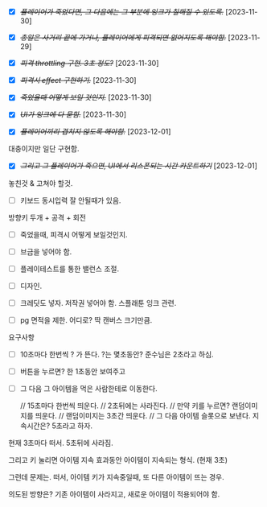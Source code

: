 - [x] ~~_플레이어가 죽었다면, 그 다음에는 그 부분에 잉크가 칠해질 수 있도록._~~ [2023-11-30]

- [x] ~~_총알은 사거리 끝에 가거나, 플레이어에게 피격되면 없어지도록 해야함._~~ [2023-11-29]

* [x] ~~_피격 throttling 구현. 3초 정도?_~~ [2023-11-30]

* [x] ~~_피격시 effect 구현하기._~~ [2023-11-30]

* [x] ~~_죽었을때 어떻게 보일 것인지._~~ [2023-11-30]

* [x] ~~_UI가 잉크에 다 묻힘._~~ [2023-11-30]

* [x] ~~_플레이어끼리 겹치지 않도록 해야함._~~ [2023-12-01]

대충이지만 일단 구현함.

- [x] ~~_그리고 그 플레이어가 죽으면, UI에서 리스폰되는 시간 카운트하기_~~ [2023-12-01]

놓친것 & 고쳐야 할것.

- [ ] 키보드 동시입력 잘 안될때가 있음.

방향키 두개 + 공격 + 회전

- [ ] 죽었을때, 피격시 어떻게 보일것인지.

- [ ] 브금을 넣어야 함.

- [ ] 플레이테스트를 통한 밸런스 조절.

- [ ] 디자인.

* [ ] 크레딧도 넣자. 저작권 넣어야 함. 스플래툰 잉크 관련.

* [ ] pg 면적을 제한. 어디로? 딱 캔버스 크기만큼.

요구사항

- [ ] 10초마다 한번씩 ? 가 뜬다. ?는 몇초동안? 준수님은 2초라고 하심.

- [ ] 버튼을 누르면? 한 1초동안 보여주고

- [ ] 그 다음 그 아이템을 먹은 사람한테로 이동한다.

  // 15초마다 한번씩 띄운다.
  // 2초뒤에는 사라진다.
  // 만약 키를 누르면? 랜덤이미지를 띄운다.
  // 랜덤이미지는 3초간 띄운다.
  // 그 다음 아이템 슬롯으로 보낸다. 지속시간은? 5초라고 하자.

현재 3초마다 떠서. 5초뒤에 사라짐.

그리고 키 눌리면 아이템 지속 효과동안 아이템이 지속되는 형식. (현재 3초)

그런데 문제는. 떠서, 아이템 키가 지속중일때, 또 다른 아이템이 뜨는 경우.

의도된 방향은? 기존 아이템이 사라지고, 새로운 아이템이 적용되어야 함.
